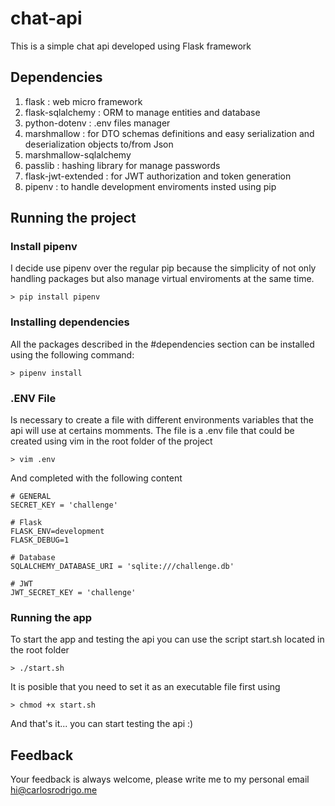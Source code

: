 # chat-api
This is a simple chat api developed using Flask framework

## Dependencies ##

1) flask : web micro framework
2) flask-sqlalchemy : ORM to manage entities and database
3) python-dotenv : .env files manager
4) marshmallow : for DTO schemas definitions and easy serialization and deserialization objects to/from Json
5) marshmallow-sqlalchemy
6) passlib : hashing library for manage passwords
7) flask-jwt-extended : for JWT authorization and token generation
8) pipenv : to handle development enviroments insted using pip

## Running the project ##
### Install pipenv ###
I decide use pipenv over the regular pip because the simplicity of not only handling packages but also manage virtual enviroments at the same time. 

    > pip install pipenv
    

### Installing dependencies ###
All the packages described in the #dependencies section can be installed using the following command:

    > pipenv install

### .ENV File ###
Is necessary to create a file with different environments variables that the api will use at certains momments. The file is a .env file that could be created using vim in the root folder of the project

    > vim .env
    
And completed with the following content

    # GENERAL
    SECRET_KEY = 'challenge'

    # Flask
    FLASK_ENV=development
    FLASK_DEBUG=1

    # Database
    SQLALCHEMY_DATABASE_URI = 'sqlite:///challenge.db'

    # JWT
    JWT_SECRET_KEY = 'challenge'

### Running the app ###
To start the app and testing the api you can use the script start.sh located in the root folder

    > ./start.sh
    
It is posible that you need to set it as an executable file first using 
    
    > chmod +x start.sh


And that's it... you can start testing the api :)

## Feedback ##
Your feedback is always welcome, please write me to my personal email hi@carlosrodrigo.me
